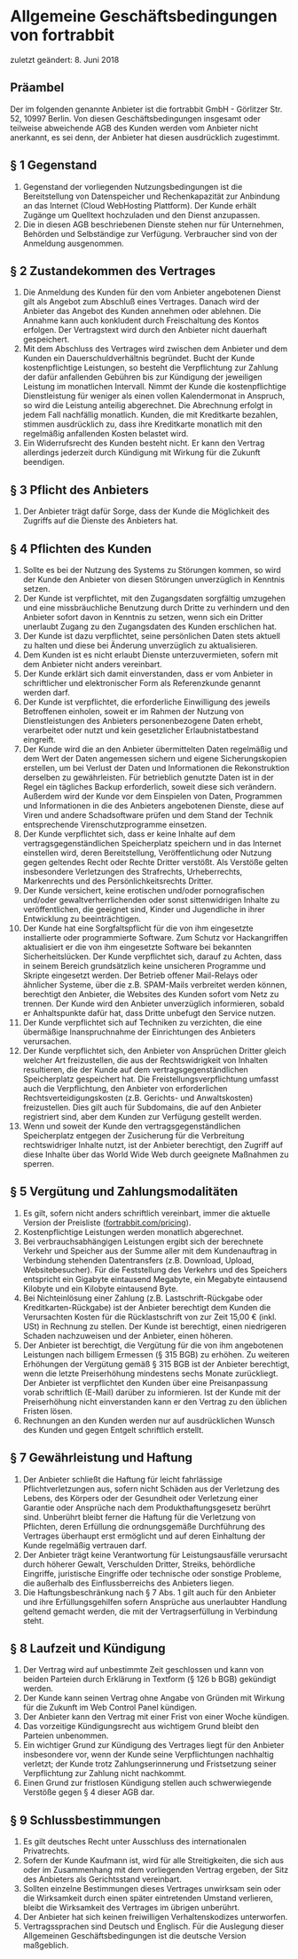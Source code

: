 # Allgemeine Geschäftsbedingungen von fortrabbit

zuletzt geändert: 8. Juni 2018

## Präambel

Der im folgenden genannte Anbieter ist die fortrabbit GmbH - Görlitzer Str. 52, 10997 Berlin. Von diesen Geschäftsbedingungen insgesamt oder teilweise abweichende AGB des Kunden werden vom Anbieter nicht anerkannt, es sei denn, der Anbieter hat diesen ausdrücklich zugestimmt.

## § 1 Gegenstand

1. Gegenstand der vorliegenden Nutzungsbedingungen ist die Bereitstellung von Datenspeicher und Rechenkapazität zur Anbindung an das Internet (Cloud WebHosting Plattform). Der Kunde erhält Zugänge um Quelltext hochzuladen und den Dienst anzupassen.
2. Die in diesen AGB beschriebenen Dienste stehen nur für Unternehmen, Behörden und Selbständige zur Verfügung. Verbraucher sind von der Anmeldung ausgenommen.

## § 2 Zustandekommen des Vertrages

1. Die Anmeldung des Kunden für den vom Anbieter angebotenen Dienst gilt als Angebot zum Abschluß eines Vertrages. Danach wird der Anbieter das Angebot des Kunden annehmen oder ablehnen. Die Annahme kann auch konkludent durch Freischaltung des Kontos erfolgen. Der Vertragstext wird durch den Anbieter nicht dauerhaft gespeichert.
2. Mit dem Abschluss des Vertrages wird zwischen dem Anbieter und dem Kunden ein Dauerschuldverhältnis begründet. Bucht der Kunde kostenpflichtige Leistungen, so besteht die Verpflichtung zur Zahlung der dafür anfallenden Gebühren bis zur Kündigung der jeweiligen Leistung im monatlichen Intervall. Nimmt der Kunde die kostenpflichtige Dienstleistung für weniger als einen vollen Kalendermonat in Anspruch, so wird die Leistung anteilig abgerechnet. Die Abrechnung erfolgt in jedem Fall nachfällig monatlich. Kunden, die mit Kreditkarte bezahlen, stimmen ausdrücklich zu, dass ihre Kreditkarte monatlich mit den regelmäßig anfallenden Kosten belastet wird.
3. Ein Widerrufsrecht des Kunden besteht nicht. Er kann den Vertrag allerdings jederzeit durch Kündigung mit Wirkung für die Zukunft beendigen.

## § 3 Pflicht des Anbieters

1. Der Anbieter trägt dafür Sorge, dass der Kunde die Möglichkeit des Zugriffs auf die Dienste des Anbieters hat.

## § 4 Pflichten des Kunden

1. Sollte es bei der Nutzung des Systems zu Störungen kommen, so wird der Kunde den Anbieter von diesen Störungen unverzüglich in Kenntnis setzen.
2. Der Kunde ist verpflichtet, mit den Zugangsdaten sorgfältig umzugehen und eine missbräuchliche Benutzung durch Dritte zu verhindern und den Anbieter sofort davon in Kenntnis zu setzen, wenn sich ein Dritter unerlaubt Zugang zu den Zugangsdaten des Kunden erschlichen hat.
3. Der Kunde ist dazu verpflichtet, seine persönlichen Daten stets aktuell zu halten und diese bei Änderung unverzüglich zu aktualisieren.
4. Dem Kunden ist es nicht erlaubt Dienste unterzuvermieten, sofern mit dem Anbieter nicht anders vereinbart.
5. Der Kunde erklärt sich damit einverstanden, dass er vom Anbieter in schriftlicher und elektronischer Form als Referenzkunde genannt werden darf.
6. Der Kunde ist verpflichtet, die erforderliche Einwilligung des jeweils Betroffenen einholen, soweit er im Rahmen der Nutzung von Dienstleistungen des Anbieters personenbezogene Daten erhebt, verarbeitet oder nutzt und kein gesetzlicher Erlaubnistatbestand eingreift.
7. Der Kunde wird die an den Anbieter übermittelten Daten regelmäßig und dem Wert der Daten angemessen sichern und eigene Sicherungskopien erstellen, um bei Verlust der Daten und Informationen die Rekonstruktion derselben zu gewährleisten. Für betrieblich genutzte Daten ist in der Regel ein tägliches Backup erforderlich, soweit diese sich verändern. Außerdem wird der Kunde vor dem Einspielen von Daten, Programmen und Informationen in die des Anbieters angebotenen Dienste, diese auf Viren und andere Schadsoftware prüfen und dem Stand der Technik entsprechende Virenschutzprogramme einsetzen.
8. Der Kunde verpflichtet sich, dass er keine Inhalte auf dem vertragsgegenständlichen Speicherplatz speichern und in das Internet einstellen wird, deren Bereitstellung, Veröffentlichung oder Nutzung gegen geltendes Recht oder Rechte Dritter verstößt. Als Verstöße gelten insbesondere Verletzungen des Strafrechts, Urheberrechts, Markenrechts und des Persönlichkeitsrechts Dritter.
9. Der Kunde versichert, keine erotischen und/oder pornografischen und/oder gewaltverherrlichenden oder sonst sittenwidrigen Inhalte zu veröffentlichen, die geeignet sind, Kinder und Jugendliche in ihrer Entwicklung zu beeinträchtigen.
10. Der Kunde hat eine Sorgfaltspflicht für die von ihm eingesetzte installierte oder programmierte Software. Zum Schutz vor Hackangriffen aktualisiert er die von ihm eingesetzte Software bei bekannten Sicherheitslücken. Der Kunde verpflichtet sich, darauf zu Achten, dass in seinem Bereich grundsätzlich keine unsicheren Programme und Skripte eingesetzt werden. Der Betrieb offener Mail-Relays oder ähnlicher Systeme, über die z.B. SPAM-Mails verbreitet werden können, berechtigt den Anbieter, die Websites des Kunden sofort vom Netz zu trennen. Der Kunde wird den Anbieter unverzüglich informieren, sobald er Anhaltspunkte dafür hat, dass Dritte unbefugt den Service nutzen.
11. Der Kunde verpflichtet sich auf Techniken zu verzichten, die eine übermäßige Inanspruchnahme der Einrichtungen des Anbieters verursachen.
12. Der Kunde verpflichtet sich, den Anbieter von Ansprüchen Dritter gleich welcher Art freizustellen, die aus der Rechtswidrigkeit von Inhalten resultieren, die der Kunde auf dem vertragsgegenständlichen Speicherplatz gespeichert hat. Die Freistellungsverpflichtung umfasst auch die Verpflichtung, den Anbieter von erforderlichen Rechtsverteidigungskosten (z.B. Gerichts- und Anwaltskosten) freizustellen. Dies gilt auch für Subdomains, die auf den Anbieter registriert sind, aber dem Kunden zur Verfügung gestellt werden.
13. Wenn und soweit der Kunde den vertragsgegenständlichen Speicherplatz entgegen der Zusicherung für die Verbreitung rechtswidriger Inhalte nutzt, ist der Anbieter berechtigt, den Zugriff auf diese Inhalte über das World Wide Web durch geeignete Maßnahmen zu sperren.

## § 5 Vergütung und Zahlungsmodalitäten

1. Es gilt, sofern nicht anders schriftlich vereinbart, immer die aktuelle Version der Preisliste ([fortrabbit.com/pricing](http://www.fortrabbit.com/pricing)).
2. Kostenpflichtige Leistungen werden monatlich abgerechnet.
3. Bei verbrauchsabhängigen Leistungen ergibt sich der berechnete Verkehr und Speicher aus der Summe aller mit dem Kundenauftrag in Verbindung stehenden Datentransfers (z.B. Download, Upload, Websitebesucher). Für die Feststellung des Verkehrs und des Speichers entspricht ein Gigabyte eintausend Megabyte, ein Megabyte eintausend Kilobyte und ein Kilobyte eintausend Byte.
4. Bei Nichteinlösung einer Zahlung (z.B. Lastschrift-Rückgabe oder Kreditkarten-Rückgabe) ist der Anbieter berechtigt dem Kunden die Verursachten Kosten für die Rücklastschrift von zur Zeit 15,00 € (inkl. USt) in Rechnung zu stellen. Der Kunde ist berechtigt, einen niedrigeren Schaden nachzuweisen und der Anbieter, einen höheren.
5. Der Anbieter ist berechtigt, die Vergütung für die von ihm angebotenen Leistungen nach billigem Ermessen (§ 315 BGB) zu erhöhen. Zu weiteren Erhöhungen der Vergütung gemäß § 315 BGB ist der Anbieter berechtigt, wenn die letzte Preiserhöhung mindestens sechs Monate zurückliegt. Der Anbieter ist verpflichtet den Kunden über eine Preisanpassung vorab schriftlich (E-Mail) darüber zu informieren. Ist der Kunde mit der Preiserhöhung nicht einverstanden kann er den Vertrag zu den üblichen Fristen lösen.
6. Rechnungen an den Kunden werden nur auf ausdrücklichen Wunsch des Kunden und gegen Entgelt schriftlich erstellt.

## § 7 Gewährleistung und Haftung

1. Der Anbieter schließt die Haftung für leicht fahrlässige Pflichtverletzungen aus, sofern nicht Schäden aus der Verletzung des Lebens, des Körpers oder der Gesundheit oder Verletzung einer Garantie oder Ansprüche nach dem Produkthaftungsgesetz berührt sind. Unberührt bleibt ferner die Haftung für die Verletzung von Pflichten, deren Erfüllung die ordnungsgemäße Durchführung des Vertrages überhaupt erst ermöglicht und auf deren Einhaltung der Kunde regelmäßig vertrauen darf.
2. Der Anbieter trägt keine Verantwortung für Leistungsausfälle verursacht durch höherer Gewalt, Verschulden Dritter, Streiks, behördliche Eingriffe, juristische Eingriffe oder technische oder sonstige Probleme, die außerhalb des Einflussberreichs des Anbieters liegen.
3. Die Haftungsbeschränkung nach § 7 Abs. 1 gilt auch für den Anbieter und ihre Erfüllungsgehilfen sofern Ansprüche aus unerlaubter Handlung geltend gemacht werden, die mit der Vertragserfüllung in Verbindung steht.

## § 8 Laufzeit und Kündigung

1. Der Vertrag wird auf unbestimmte Zeit geschlossen und kann von beiden Parteien durch Erklärung in Textform (§ 126 b BGB) gekündigt werden.
2. Der Kunde kann seinen Vertrag ohne Angabe von Gründen mit Wirkung für die Zukunft im Web Control Panel kündigen.
3. Der Anbieter kann den Vertrag mit einer Frist von einer Woche kündigen.
4. Das vorzeitige Kündigungsrecht aus wichtigem Grund bleibt den Parteien unbenommen.
5. Ein wichtiger Grund zur Kündigung des Vertrages liegt für den Anbieter insbesondere vor, wenn der Kunde seine Verpflichtungen nachhaltig verletzt; der Kunde trotz Zahlungserinnerung und Fristsetzung seiner Verpflichtung zur Zahlung nicht nachkommt.
6. Einen Grund zur fristlosen Kündigung stellen auch schwerwiegende Verstöße gegen § 4 dieser AGB dar.

## § 9 Schlussbestimmungen

1. Es gilt deutsches Recht unter Ausschluss des internationalen Privatrechts.
2. Sofern der Kunde Kaufmann ist, wird für alle Streitigkeiten, die sich aus oder im Zusammenhang mit dem vorliegenden Vertrag ergeben, der Sitz des Anbieters als Gerichtsstand vereinbart.
3. Sollten einzelne Bestimmungen dieses Vertrages unwirksam sein oder die Wirksamkeit durch einen später eintretenden Umstand verlieren, bleibt die Wirksamkeit des Vertrages im übrigen unberührt.
4. Der Anbieter hat sich keinen freiwilligen Verhaltenskodizes unterworfen.
5. Vertragssprachen sind Deutsch und Englisch. Für die Auslegung dieser Allgemeinen Geschäftsbedingungen ist die deutsche Version maßgeblich.

